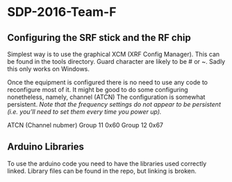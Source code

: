 # SDP-2016-Team-F

## Configuring the SRF stick and the RF chip
Simplest way is to use the graphical XCM (XRF Config Manager). This can be found in the tools directory.
Guard character are likely to be # or ~. Sadly this only works on Windows.

Once the equipment is configured there is no need to use any code to reconfigure most of it.
It might be good to do some configuring nonetheless, namely, channel (ATCN) 
The configuration is somewhat persistent. 
_Note that the frequency settings do not appear to be persistent (i.e. you’ll need to set them every time you power up)._

ATCN (Channel nubmer)
Group 11 0x60
Group 12 0x67

## Arduino Libraries
To use the arduino code you need to have the libraries used correctly linked. 
Library files can be found in the repo, but linking is broken.